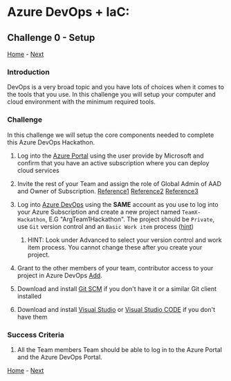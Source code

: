 # Azure DevOps + IaC: 

## Challenge 0 - Setup
[Home](README.md) - [Next](challenge01.md)

### Introduction

DevOps is a very broad topic and you have lots of choices when it comes to the tools that you use. In this challenge you will setup your computer and cloud environment with the minimum required tools. 

### Challenge

In this challenge we will setup the core components needed to complete this Azure DevOps Hackathon.


1. Log into the [Azure Portal](https://portal.azure.com) using the user provide by Microsoft and confirm that you have an active subscription where you can deploy cloud services
2. Invite the rest of your Team and assign the role of Global Admin of AAD and Owner of Subscription. [Reference1](https://docs.microsoft.com/en-us/azure/active-directory/b2b/b2b-quickstart-add-guest-users-portal) [Reference2](https://docs.microsoft.com/en-us/azure/active-directory/fundamentals/active-directory-users-assign-role-azure-portal) [Reference3](https://docs.microsoft.com/en-us/azure/role-based-access-control/role-assignments-portal)
3. Log into [Azure DevOps](https://dev.azure.com/) using the **SAME** account as you use to log into your Azure Subscription and create a new project named `TeamX-Hackathon`, E.G "ArgTeam1Hackathon". The project should be `Private`, use `Git` version control and an `Basic Work item` process ([hint](https://docs.microsoft.com/en-us/azure/devops/user-guide/sign-up-invite-teammates))
   1. HINT: Look under Advanced to select your version control and work item process. You cannot change these after you create your project. 
4. Grant to the other members of your team, contributor access to your project in Azure DevOps [Add](https://docs.microsoft.com/en-us/azure/devops/organizations/security/add-users-team-project).

5. Download and install [Git SCM](https://git-scm.com/download) if you don't have it or a similar Git client installed
6. Download and install [Visual Studio](https://visualstudio.microsoft.com/es/vs/) or [Visual Studio CODE](https://code.visualstudio.com/download) if you don't have them

   

### Success Criteria

1. All the Team members Team should be able to log in to the Azure Portal and the Azure DevOps Portal.
   
[Home](README.md) - [Next](challenge01.md)